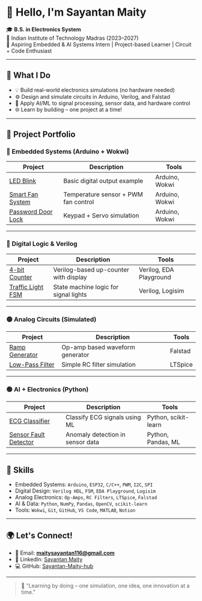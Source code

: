 # 👋 Hello, I'm Sayantan Maity

🎓 **B.S. in Electronics System**  
📍 Indian Institute of Technology Madras (2023–2027)  
🔬 Aspiring Embedded & AI Systems Intern | Project-based Learner | Circuit + Code Enthusiast  

---

## 🚀 What I Do

- 💡 Build real-world electronics simulations (no hardware needed)
- ⚙️ Design and simulate circuits in Arduino, Verilog, and Falstad
- 🧠 Apply AI/ML to signal processing, sensor data, and hardware control
- 🌐 Learn by building – one project at a time!

---

## 📂 Project Portfolio

### 🔷 Embedded Systems (Arduino + Wokwi)
| Project | Description | Tools |
|--------|-------------|-------|
| [LED Blink](https://github.com/Sayantan-Maity-hub/LED-Blink-Arduino-Wokwi) | Basic digital output example | Arduino, Wokwi |
| [Smart Fan System](https://github.com/Sayantan-Maity-hub/Smart-Fan-System-wokwi) | Temperature sensor + PWM fan control | Arduino, Wokwi |
| [Password Door Lock](https://github.com/YourUsername/Password-Door-Lock) | Keypad + Servo simulation | Arduino, Wokwi |

---

### 🔶 Digital Logic & Verilog
| Project | Description | Tools |
|--------|-------------|-------|
| [4-bit Counter](https://github.com/YourUsername/4bit-Counter-Verilog) | Verilog-based up-counter with display | Verilog, EDA Playground |
| [Traffic Light FSM](https://github.com/YourUsername/FSM-Traffic-Light) | State machine logic for signal lights | Verilog, Logisim |

---

### 🟡 Analog Circuits (Simulated)
| Project | Description | Tools |
|--------|-------------|-------|
| [Ramp Generator](https://github.com/YourUsername/Ramp-Generator) | Op-amp based waveform generator | Falstad |
| [Low-Pass Filter](https://github.com/YourUsername/RC-Filter-Sim) | Simple RC filter simulation | LTSpice |

---

### 🟢 AI + Electronics (Python)
| Project | Description | Tools |
|--------|-------------|-------|
| [ECG Classifier](https://github.com/YourUsername/ECG-ML-Classifier) | Classify ECG signals using ML | Python, scikit-learn |
| [Sensor Fault Detector](https://github.com/YourUsername/Sensor-Fault-Detector) | Anomaly detection in sensor data | Python, Pandas, ML |

---

## 🧰 Skills

- Embedded Systems: `Arduino`, `ESP32`, `C/C++`, `PWM`, `I2C`, `SPI`
- Digital Design: `Verilog HDL`, `FSM`, `EDA Playground`, `Logisim`
- Analog Electronics: `Op-Amps`, `RC Filters`, `LTSpice`, `Falstad`
- AI & Data: `Python`, `NumPy`, `Pandas`, `OpenCV`, `scikit-learn`
- Tools: `Wokwi`, `Git`, `GitHub`, `VS Code`, `MATLAB`, `Notion`

---

## 🌍 Let's Connect!

- 📧 Email: **maitysayantan116@gmail.com**
- 🔗 LinkedIn: [Sayantan Maity](https://www.linkedin.com/in/sayantan-maity-b30534373/)
- 💻 GitHub: [Sayantan-Maity-hub](https://github.com/Sayantan-Maity-hub)

---

> 🎯 "Learning by doing – one simulation, one idea, one innovation at a time."
